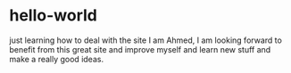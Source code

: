 # hello-world
just learning how to deal with the site
I am Ahmed, I am looking forward to benefit from this great site and improve myself and learn new stuff and make a really good ideas.
